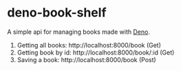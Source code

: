 # deno-book-shelf
A simple api for managing books made with [Deno](https://deno.land).

1. Getting all books: http://localhost:8000/book (Get)
2. Getting book by id: http://localhost:8000/book/:id (Get)
3. Saving a book: http://localhost:8000/book (Post)